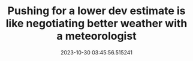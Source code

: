 ---
date: 2023-10-30 03:45:56.515241
link:
  source: web
  source_url: https://roytang.net
  text: Pushing for a lower dev estimate is like negotiating better weather with a
    meteorologist
  url: https://smartguess.is/blog/your-estimate-is-less-than-that/
source: web
syndicated:
- type: mastodon
  url: https://indieweb.social/users/roytang/statuses/111321910966518794
title: Pushing for a lower dev estimate is like negotiating better weather with a
  meteorologist
---